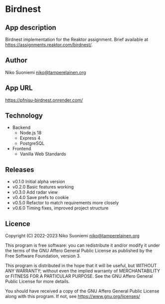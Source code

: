 # Birdnest

## App description

Birdnest implementation for the Reaktor assignment. Brief available at <https://assignments.reaktor.com/birdnest/>.

## Author

Niko Suoniemi <niko@tamperelainen.org>

## App URL

<https://pfnisu-birdnest.onrender.com/>

## Technology

* Backend
    * Node.js 18
    * Express 4
    * PostgreSQL
* Frontend
    * Vanilla Web Standards

## Releases

* v0.1.0          Initial alpha version
* v0.2.0          Basic features working
* v0.3.0          Add radar view
* v0.4.0          Save prefs to cookie
* v0.5.0          Refactor to match requirements more closely
* v0.6.0          Timing fixes, improved project structure

## Licence

Copyright (C) 2022-2023 Niko Suoniemi <niko@tamperelainen.org>

This program is free software: you can redistribute it and/or modify it under the terms of the GNU Affero General Public License as published by the Free Software Foundation, version 3.

This program is distributed in the hope that it will be useful, but WITHOUT ANY WARRANTY; without even the implied warranty of MERCHANTABILITY or FITNESS FOR A PARTICULAR PURPOSE. See the GNU Affero General Public License for more details.

You should have received a copy of the GNU Affero General Public License along with this program. If not, see <https://www.gnu.org/licenses/>
